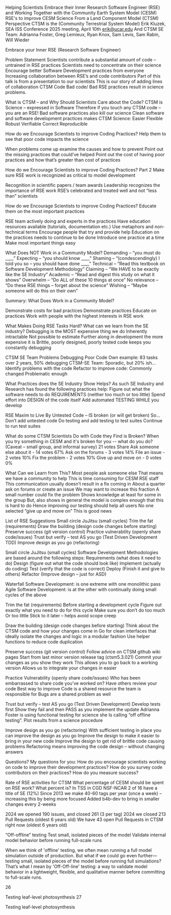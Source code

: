 

Helping Scientists Embrace their Inner Research Software Engineer (RSE) and Working Together with the Community Earth System Model (CESM) RSE's to improve CESM Science
From a Land Component Model (CTSM) Perspective
CTSM is the (Community Terrestrial System Model)
Erik Kluzek, SEA ISS Conference  2025 meeting, April 10th
erik@ucar.edu
And CTSM SE Team: Adrianna Foster, Greg Lemieux, Ryan Knox, Sam Levis, Sam Rabin, Will Wieder




Embrace your Inner RSE
(Research Software Engineer)

Problem Statement
Scientists contribute a substantial amount of code – untrained in RSE practices
Scientists need to concentrate on their science
Encourage better Software Development practices from everyone
Increasing collaboration between RSE’s and code contributors
Part of this talk is from a presentation to our scientists
This is our story of adding lines of collaboration
CTSM Code
Bad code/ Bad RSE practices result in science problems. 

What is CTSM – and Why Should Scientists Care about the Code?
CTSM is Science – expressed in Software
Therefore if you touch any CTSM code – you are an RSE!
Bad software practices also kill our science
Clean software and software development practices makes CTSM Science: 
Easier
Flexible
Robust
Verifiable
Correct
Reproducible

How do we Encourage Scientists to improve Coding Practices?
Help them to see that poor code impacts the science


When problems come up examine the causes and how to prevent
Point out the missing practices that could’ve helped
Point out the cost of having poor practices and how that’s greater than cost of practices

How do we Encourage Scientists to improve Coding Practices? 
Part 2
Make sure RSE work is recognized as critical to model development

Recognition in scientific papers / team awards
Leadership recognizes the importance of RSE work
RSE’s celebrated and treated well and not “less than” scientists

How do we Encourage Scientists to improve Coding Practices?
Educate them on the most important practices

RSE team actively doing and experts in the practices
Have education resources available (tutorials, documentation etc.)
Use metaphors and non-technical terms
Encourage people that try and provide help
Education on the practices needs to continue to be done
Introduce one practice at a time
Make most important things easy

What Does NOT Work in a Community Model?
Demanding – “you must do ____”
Expecting – “you should know ____”
Shaming – “(condescendingly) I told you so – you should have done ____”
Technical – “Read this textbook on Software Development Methodology”
Claiming – “We HAVE to be exactly like the SE Industry”
Academic – “Read and digest this study on what it shows”
Overwhelm – “Do ALL of these 10 things at once”
No relevance – “Do these RSE things – forget about the science”
Wishing – “Maybe someone will do this on their own”

Summary: What Does Work in a Community Model?


Demonstrate costs for bad practices
Demonstrate practices
Educate on practices
Work with people with the highest interests in RSE work

What Makes Doing RSE Tasks Hard?
What can we learn from the SE industry?
Debugging is the MOST expensive thing we do
Inherently intractable
Not possible to estimate
Further along in development the more expensive it is
Brittle, poorly designed, poorly tested code keeps you constantly debugging

CTSM SE Team Problems Debugging Poor Code
Own example: 83 tasks over 2 years, 50% debugging
CTSM-SE Team: Sporadic, but 20% ish…
Identify problems with the code
Refactor to improve code:
Commonly changed
Problematic enough

What Practices does the SE Industry Show Helps?
As such SE Industry and Research has found the following practices help:
Figure out what the software needs to do REQUIREMENTS
(neither too much or too little)
Spend effort into DESIGN of the code itself
Add automated TESTING WHILE you develop

RSE Maxim to Live By
Untested Code – IS broken (or will get broken)
So…
Don’t add untested code
Do testing and add testing to test suites
Continue to run test suites


What do some CTSM Scientists Do with Code they Find is Broken?
When you try something in CESM and it's broken for you -- what do you do?
(Caveat – small group, and informal survey)
 21 votes
Share
Ask someone else about it - 14 votes
67%
Ask on the forums - 3 votes
14%
File an issue - 2 votes
10%
Fix the problem - 2 votes
10%
Give up and move on - 0 votes
0%


What Can we Learn from This?
Most people ask someone else
That means we have a community to help
This is time consuming for CESM RSE staff
This communication usually doesn’t result in a fix coming in
About a quarter ask on forums or create an issue
We may want to increase this fraction
A small number could fix the problem
Shows knowledge at least for some in the group
But, also shows in general the model is complex enough that this is hard to do
Hence improving our testing should help all users
No one selected “give up and move on”
This is good news

List of RSE Suggestions
Small circle JuJitsu (small cycles)
Trim the fat (requirements)
Draw the building (design code changes before starting)
Preserve success (git version control)
Practice vulnerability (openly share code/issues)
Trust but verify – test AS you go (Test Driven Development TDD)
Improve design as you go (refactoring)

Small circle JuJitsu (small cycles)
Software Development Methodologies are based around the following steps:
Requirements (what does it need to do)
Design (figure out what the code should look like)
Implement (actually do coding)
Test (verify that the code is correct)
Deploy (Finish it and give to others)
Refactor (Improve design – just for ASD)

Waterfall Software Development:  is one extreme with one monolithic pass
Agile Software Development: is at the other with continually doing small cycles of the above

Trim the fat (requirements)
Before starting a development cycle 
Figure out exactly what you need to do for this cycle
Make sure you don’t do too much
Or too little
Stick to it later – helps avoid scope creep

Draw the building (design code changes before starting)
Think about the CTSM code and how your changes come in
Go for clean interfaces that ideally isolate the changes and logic in a modular fashion
Use helper functions to reduce code duplication

Preserve success (git version control)
Follow advice on CTSM github wiki pages
Start from last minor version release tag (ctsm5.3.021)
Commit your changes as you show they work
This allows you to go back to a working version
Allows us to integrate your changes in easier

Practice Vulnerability (openly share code/issues)
Who has been embarrassed to share code you’ve worked on?
Have others review your code
Best way to improve
Code is a shared resource the team is responsible for
Bugs are a shared problem as well

Trust but verify – test AS you go (Test Driven Development)
Develop tests first
Show they fail and then PASS as you implement the update
Adrianna Foster is using functional testing for science she
Is calling “off offline testing”. Plot results from a science procedure



Improve design as you go (refactoring)
With sufficient testing in place you can improve the design as you go
Improve the design to make it easier to bring in your new code
Improve the design to get rid of brittle code causing problems
Refactoring means improving the code design – without changing answers

Questions?
My questions for you:
How do you encourage scientists working on code to improve their development practices?
How do you survey code contributors
on their practices?
How do you measure success?

Rate of RSE activities for CTSM
What percentage of CESM should be spent on RSE work? What percent is?
In TSS in CGD NSF-NCAR 2 of 16 have a title of SE (12%)
Since 2013 we make 40-60 tags per year (once a week) – increasing this by being more focused
Added b4b-dev to bring in smaller changes every 2-weeks

2024 we opened 190 issues, and closed 261 (3 per tag)
2024 we closed 213 Pull Requests (oldest 6 years old)
We have 43 open Pull Requests in CTSM right now (oldest 6 years old)


“Off-offline” testing
Test small, isolated pieces of the model
Validate internal model behavior before running full-scale runs


When we think of 'offline' testing, we often mean running a full model simulation outside of production. But what if we could go even further—testing small, isolated pieces of the model before running full simulations? That’s what I mean by 'Off-Off-line' testing: a way to validate model behavior in a lightweight, flexible, and qualitative manner before committing to full-scale runs.

26

Testing leaf-level photosynthesis
27

Testing leaf-level photosynthesis
